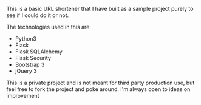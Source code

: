 This is a basic URL shortener that I have built as a sample project purely to see if I could do it or not.

The technologies used in this are:
- Python3
- Flask
- Flask SQLAlchemy
- Flask Security
- Bootstrap 3
- jQuery 3

This is a private project and is not meant for third party production use, but feel free to fork the project and poke around.  I'm always open to ideas on improvement

